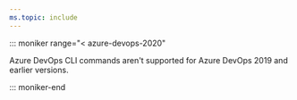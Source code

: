 ```yaml
---
ms.topic: include
---
```


::: moniker range="< azure-devops-2020"

Azure DevOps CLI commands aren't supported for Azure DevOps 2019 and earlier versions. 

::: moniker-end